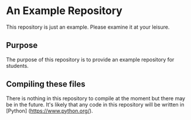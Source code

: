 # An Example Repository

This repository is just an example.
Please examine it at your leisure.

## Purpose

The purpose of this repository is to provide an example repository for students.

## Compiling these files

There is nothing in this repository to compile at the moment but there may be in the future.
It's likely that any code in this repository will be written in [Python] (https://www.python.org/).
